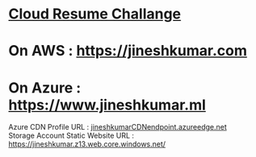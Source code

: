 # [Cloud Resume Challange](https://acloudguru.com/blog/engineering/cloudguruchallenge-your-resume-in-azure)

# On AWS : https://jineshkumar.com
 
# On Azure : https://www.jineshkumar.ml  
Azure CDN Profile URL : [jineshkumarCDNendpoint.azureedge.net](https://jineshkumarcdnendpoint.azureedge.net/)  
Storage Account Static Website URL : https://jineshkumar.z13.web.core.windows.net/
